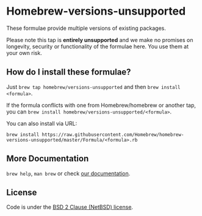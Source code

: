 # Homebrew-versions-unsupported

These formulae provide multiple versions of existing packages.

Please note this tap is **entirely unsupported** and we make no promises on longevity, security or functionality of the formulae here. You use them at your own risk.

## How do I install these formulae?

Just `brew tap homebrew/versions-unsupported` and then `brew install <formula>`.

If the formula conflicts with one from Homebrew/homebrew or another tap, you can `brew install homebrew/versions-unsupported/<formula>`.

You can also install via URL:

```
brew install https://raw.githubusercontent.com/Homebrew/homebrew-versions-unsupported/master/Formula/<formula>.rb
```

## More Documentation

`brew help`, `man brew` or check [our documentation](https://github.com/Homebrew/homebrew/tree/master/share/doc/homebrew#readme).

## License
Code is under the [BSD 2 Clause (NetBSD) license](https://github.com/Homebrew/homebrew/tree/master/LICENSE.txt).

